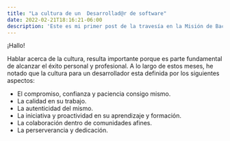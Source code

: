 ```yaml
---
title: "La cultura de un  Desarrollad@r de software"
date: 2022-02-21T18:16:21-06:00
description: 'Este es mi primer post de la travesía en la Misión de Backend con Node JS de Launch X.'
---
```


¡Hallo! 

Hablar acerca de la cultura, resulta importante porque es parte fundamental de alcanzar el éxito 
personal y profesional. A lo largo de estos meses, he notado que la cultura para un desarrollador 
esta definida por los siguientes aspectos:

- El compromiso, confianza y paciencia consigo mismo.
- La calidad en su trabajo.
- La autenticidad del mismo.
- La iniciativa y proactividad en su aprendizaje y formación.
- La colaboración dentro de comunidades afines.
- La perserverancia y dedicación.


